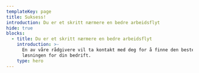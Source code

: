 ```yaml
---
templateKey: page
title: Suksess!
introduction: Du er et skritt nærmere en bedre arbeidsflyt
hide: true
blocks:
  - title: Du er et skritt nærmere en bedre arbeidsflyt
    introduction: >-
      En av våre rådgivere vil ta kontakt med deg for å finne den beste
      løsningen for din bedrift.
    type: hero
---
```


